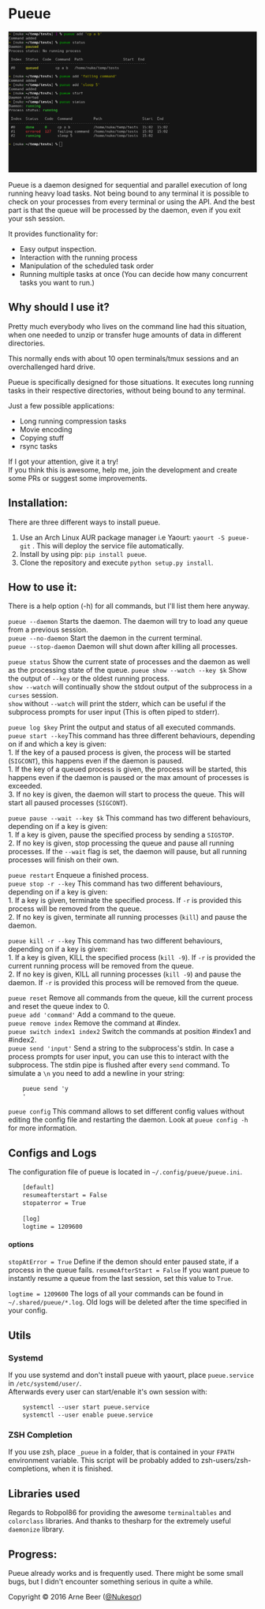 # Pueue

![Pueue](https://raw.githubusercontent.com/Nukesor/images/master/pueue.png)

Pueue is a daemon designed for sequential and parallel execution of long running heavy load tasks. Not being bound to any terminal it is possible to check on your processes from every terminal or using the API. And the best part is that the queue will be processed by the daemon, even if you exit your ssh session.

It provides functionality for:
- Easy output inspection.
- Interaction with the running process
- Manipulation of the scheduled task order
- Running multiple tasks at once (You can decide how many concurrent tasks you want to run.)


## Why should I use it?

Pretty much everybody who lives on the command line had this situation, when one needed to unzip or transfer huge amounts of data in different directories.

This normally ends with about 10 open terminals/tmux sessions and an overchallenged hard drive.

Pueue is specifically designed for those situations. It executes long running tasks in their respective directories, without being bound to any terminal.  

Just a few possible applications:

- Long running compression tasks
- Movie encoding
- Copying stuff
- rsync tasks

If I got your attention, give it a try!  
If you think this is awesome, help me, join the development and create some PRs or suggest some improvements.

## Installation:

There are three different ways to install pueue.

1. Use an Arch Linux AUR package manager i.e Yaourt: `yaourt -S pueue-git` . This will deploy the service file automatically.
2. Install by using pip: `pip install pueue`.
3. Clone the repository and execute `python setup.py install`.

## How to use it:

There is a help option (-h) for all commands, but I'll list them here anyway.

`pueue --daemon` Starts the daemon. The daemon will try to load any queue from a previous session.  
`pueue --no-daemon` Start the daemon in the current terminal.  
`pueue --stop-daemon` Daemon will shut down after killing all processes.

`pueue status` Show the current state of processes and the daemon as well as the processing state of the queue.
`pueue show --watch --key $k` Show the output of `--key` or the oldest running process.  
    `show --watch` will continually show the stdout output of the subprocess in a `curses` session.  
    `show` without `--watch` will print the stderr, which can be useful if the subprocess prompts for user input (This is often piped to stderr).  

`pueue log $key` Print the output and status of all executed commands.  
`pueue start --key`This command has three different behaviours, depending on if and which a key is given:  
    1. If the key of a paused process is given, the process will be started (`SIGCONT`), this happens even if the daemon is paused.  
    1. If the key of a queued process is given, the process will be started, this happens even if the daemon is paused or the max amount of processes is exceeded.  
    3. If no key is given, the daemon will start to process the queue. This will start all paused processes (`SIGCONT`).  

`pueue pause --wait --key $k` This command has two different behaviours, depending on if a key is given:  
    1. If a key is given, pause the specified process by sending a `SIGSTOP`.  
    2. If no key is given, stop processing the queue and pause all running processes. If the `--wait` flag is set, the daemon will pause, but all running processes will finish on their own.  

`pueue restart` Enqueue a finished process.  
`pueue stop -r --key` This command has two different behaviours, depending on if a key is given:  
    1. If a key is given, terminate the specified process. If `-r` is provided this process will be removed from the queue.  
    2. If no key is given, terminate all running processes (`kill`) and pause the daemon.  

`pueue kill -r --key` This command has two different behaviours, depending on if a key is given:  
    1. If a key is given, KILL the specified process (`kill -9`). If `-r` is provided the current running process will be removed from the queue.  
    2. If no key is given, KILL all running processes (`kill -9`) and pause the daemon. If `-r` is provided this process will be removed from the queue.  

`pueue reset` Remove all commands from the queue, kill the current process and reset the queue index to 0.  
`pueue add 'command'` Add a command to the queue.  
`pueue remove index` Remove the command at #index.  
`pueue switch index1 index2` Switch the commands at position #index1 and #index2.  
`pueue send 'input'` Send a string to the subprocess's stdin. In case a process prompts for user input, you can use this to interact with the subprocess.
The stdin pipe is flushed after every `send` command. To simulate a `\n` you need to add a newline in your string:

        pueue send 'y
        '

`pueue config` This command allows to set different config values without editing the config file and restarting the daemon. Look at `pueue config -h` for more information.


## Configs and Logs

The configuration file of pueue is located in `~/.config/pueue/pueue.ini`.

        [default]
        resumeafterstart = False
        stopaterror = True

        [log]
        logtime = 1209600

#### options

`stopAtError = True` Define if the demon should enter paused state, if a process in the queue fails.
`resumeAfterStart = False` If you want pueue to instantly resume a queue from the last session, set this value to `True`.

`logtime = 1209600` The logs of all your commands can be found in `~/.shared/pueue/*.log`. Old logs will be deleted after the time specified in your config.

## Utils

### Systemd
If you use systemd and don't install pueue with yaourt, place `pueue.service` in `/etc/systemd/user/`.  
Afterwards every user can start/enable it's own session with:  

        systemctl --user start pueue.service
        systemctl --user enable pueue.service

### ZSH Completion

If you use zsh, place `_pueue` in a folder, that is contained in your `FPATH` environment variable. This script will be probably added to zsh-users/zsh-completions, when it is finished.

## Libraries used

Regards to Robpol86 for providing the awesome `terminaltables` and `colorclass` libraries.
And thanks to thesharp for the extremely useful `daemonize` library.

## Progress:
Pueue already works and is frequently used. There might be some small bugs, but I didn't encounter something serious in quite a while.

Copyright &copy; 2016 Arne Beer ([@Nukesor](https://github.com/Nukesor))
